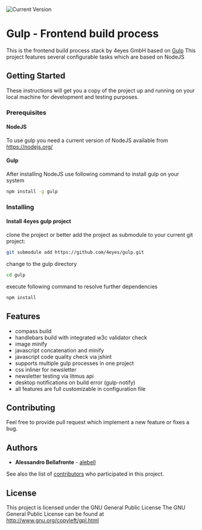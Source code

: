 ![Current Version](https://img.shields.io/badge/version-1.9.8-green.svg)
# Gulp - Frontend build process

This is the frontend build process stack by 4eyes GmbH based on [Gulp](https://github.com/gulpjs/gulp)
This project features several configurable tasks which are based on NodeJS

## Getting Started

These instructions will get you a copy of the project up and running on your local machine for development and testing purposes.


### Prerequisites
#### NodeJS
To use gulp you need a current version of NodeJS available from https://nodejs.org/
#### Gulp
After installing NodeJS use following command to install gulp on your system
```bash
npm install -g gulp
```
### Installing

#### Install 4eyes gulp project
clone the project or better add the project as submodule to your current git project: 
```bash
git submodule add https://github.com/4eyes/gulp.git
```
change to the gulp directory
```bash
cd gulp
```
execute following command to resolve further dependencies
```bash
npm install
```

## Features
- compass build
- handlebars build with integrated w3c validator check
- image minify
- javascript concatenation and minify
- javascript code quality check via jshint
- supports multiple gulp processes in one project
- css inliner for newsletter
- newsletter testing via litmus api
- desktop notifications on build error (gulp-notify)
- all features are full customizable in configuration file

## Contributing

Feel free to provide pull request which implement a new feature or fixes a bug.


## Authors

* **Alessandro Bellafronte** - [alebell](https://github.com/alebell)

See also the list of [contributors](https://github.com/4eyes/x4ebase/contributors) who participated in this project.


## License

This project is licensed under the GNU General Public License
The GNU General Public License can be found at
http://www.gnu.org/copyleft/gpl.html